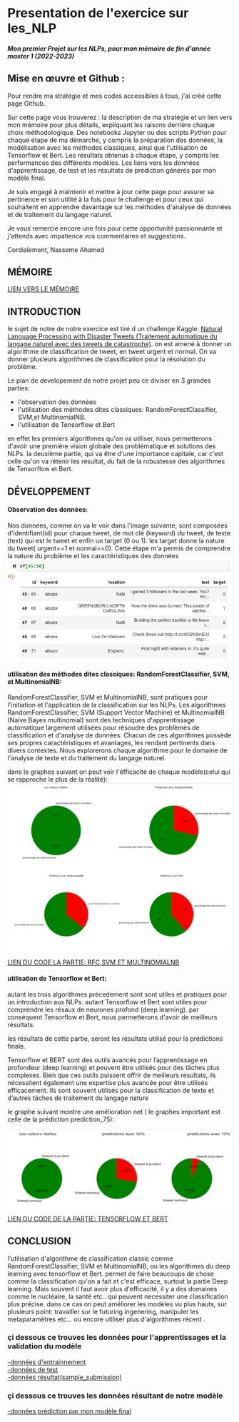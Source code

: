 # Presentation de l'exercice sur les_NLP
#### *Mon premier Projet sur les NLPs, pour mon mémoire de fin d'année  master 1 (2022-2023)*


## Mise en œuvre et Github :

Pour rendre ma stratégie et mes codes accessibles à tous, j'ai créé cette page Github. 

Sur cette page vous trouverez :
la description  de ma stratégie et un lien vers mon mémoire pour plus détails, expliquant les raisons derrière chaque choix méthodologique.
Des notebooks Jupyter ou des scripts Python pour chaque étape de ma démarche, y compris la préparation des données, la modélisation avec les méthodes classiques, ainsi que l'utilisation de Tensorflow et Bert. Les résultats obtenus à chaque étape, y compris les performances des différents modèles.
Les liens vers les données d'apprentissage, de test et les résultats de prédiction générés par mon modèle final.

Je suis engagé à maintenir et mettre à jour cette page pour assurer sa pertinence et son utilité à la fois pour le challenge et pour ceux qui souhaitent en apprendre davantage sur les méthodes d'analyse de données et de traitement du langage naturel.

Je vous remercie encore une fois pour cette opportunité passionnante et j'attends avec impatience vos commentaires et suggestions.

Cordialement,
Nasseme Ahamed

## MÉMOIRE
[LIEN VERS LE MÉMOIRE ](https://github.com/nasseme/exercice_sur_les_NLP/blob/main/M%C3%A9moire%20sur%20le%20data%20chalenge%20kaggle%20suivant.docx)

## INTRODUCTION
le sujet de notre de notre exercice est tiré d un challenge Kaggle: [Natural Language Processing with Disaster Tweets 
(Traitement automatique du langage naturel avec des tweets de catastrophe)](https://www.kaggle.com/competitions/nlp-getting-started).
on est amené à donner un algorithme de classification de tweet, en tweet urgent et  normal. On va donner plusieurs algorithmes de classification pour la résolution du problème.

Le plan de developement de notre projet peu ce diviser en 3 grandes parties:
 - l'observation des données
 - l'utilisation des méthodes dites classiques: RandomForestClassifier, SVM,et MultinomialNB.
 - l'utilisation de Tensorflow et Bert
   
en effet les premiers algorithmes qu'on va utiliser, nous permetterons d'avoir une première vision globale des problématique et solutions des NLPs.
la deuxième partie, qui va être d'une importance capitale, car c'est celle qu'on va rétenir les résultat, du fait de la robustesse des algorithmes de Tensorflow et Bert.

## DÉVELOPPEMENT 
#### Observation des données:
Nos données, comme on va le voir dans l'image suivante, sont composées d'identifiant(id) pour chaque tweet, de mot clé (keyword) du tweet, de texte (text) qui est le tweet et enfin un target (0 ou 1). les target donne la nature du tweet( urgent==1 et normal==0). Cette étape m'a permis de comprendre la nature du problème et les caractéristiques des données
![](/images/text.png)

#### utilisation des méthodes dites classiques: RandomForestClassifier, SVM, et MultinomialNB:
RandomForestClassifier, SVM et MultinomialNB, sont pratiques pour l'initiation et l'application de la classification sur les NLPs. 
Les algorithmes RandomForestClassifier, SVM (Support Vector Machine) et MultinomialNB (Naive Bayes multinomial) sont des techniques d'apprentissage automatique largement utilisées pour résoudre des problèmes de classification et d'analyse de données. Chacun de ces algorithmes possède ses propres caractéristiques et avantages, les rendant pertinents dans divers contextes. Nous explorerons  chaque algorithme pour le domaine de l'analyse de texte et du traitement du langage naturel.

dans le graphes suivant on peut voir l'éfficacité de chaque modèle(celui qui se rapproche le plus de la réalité):
![](/images/1er%20parti.png)
![](/images/2eme%20partie.png)


[ LIEN DU CODE LA PARTIE: RFC,SVM ET MULTINOMIALNB  ](/codes/CLASSIC.ipynb) 



#### utilisation de Tensorflow et Bert:
autant les trois algorithmes précedement sont sont utiles et pratiques pour un introduction aux NLPs. autant Tensorflow et Bert sont utiles pour comprendre les résaux de neurones profond (deep learning). par conséquent Tensorflow et Bert, nous permetterons d'avoir de meilleurs résultats.

les résultats de cette partie, seront les résultats utilisé pour la prédictions finale.

Tensorflow et BERT sont des outils avancés pour l’apprentissage en profondeur (deep learning) et peuvent être utilisés pour des tâches plus complexes. Bien que ces outils puissent offrir de meilleurs résultats, ils nécessitent également une expertise plus avancée pour être utilisés efficacement. Ils sont souvent utilisés pour la classification de texte et d’autres tâches de traitement du langage nature

le graphe suivant montre une amélioration net ( le graphes important est celle de la prédiction prediction_75):


![](/images/tensorflow.png)


[ LIEN DU CODE DE LA PARTIE: TENSORFLOW ET BERT ](/codes/TENSORFLOW.ipynb) 


## CONCLUSION
l'utilisation d'algorithme de classification classic comme RandomForestClassifier, SVM et MultinomialNB, ou les algorithmes du deep learning avec tensorflow et Bert. permet de faire beaucoups de chose comme la classification qu'on a fait et c'est efficace, surtout la partie Deep learning. Mais souvent il faut avoir plus d'efficacité, il y a des domaines comme le nucléaire, la santé  etc.. qui peuvent necessiter une classification plus précise. dans ce cas on peut améliorer les modèles vu plus hauts, sur plusieurs point: travailler sur le futuring ingenering, manipuler les metaparamètres etc... ou encore utiliser plus d'algorithmes récent .



### çi dessous ce trouves les données pour l'apprentissages et la validation du modèle

[-données d'entrainnement ](/DONN%C3%89ES/train.csv) <br>
[-données de test ](/DONN%C3%89ES/test.csv) <br>
[-données résultat(sample_submission) ](/DONN%C3%89ES/sample_submission.csv) <br>


### çi dessous ce trouves les données résultant de notre modèle

[-données prédiction par mon modèle final  ](/DONN%C3%89ES/submission_final.csv)

